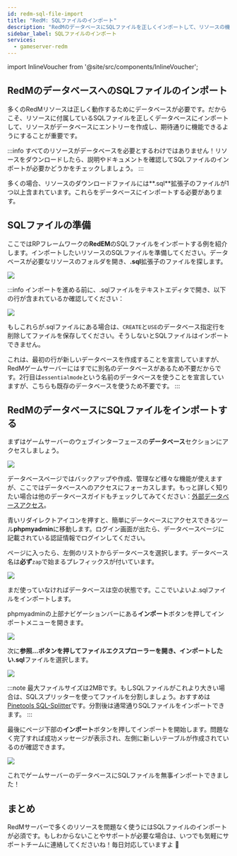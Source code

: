 ```yaml
---
id: redm-sql-file-import
title: "RedM: SQLファイルのインポート"
description: "RedMのデータベースにSQLファイルを正しくインポートして、リソースの機能やデータベース統合を確実にする方法をチェック → 今すぐ詳しく知ろう"
sidebar_label: SQLファイルのインポート
services:
  - gameserver-redm
---
```


import InlineVoucher from '@site/src/components/InlineVoucher';

<InlineVoucher />

## RedMのデータベースへのSQLファイルのインポート

多くのRedMリソースは正しく動作するためにデータベースが必要です。だからこそ、リソースに付属しているSQLファイルを正しくデータベースにインポートして、リソースがデータベースにエントリーを作成し、期待通りに機能できるようにすることが重要です。

:::info
すべてのリソースがデータベースを必要とするわけではありません！リソースをダウンロードしたら、説明やドキュメントを確認してSQLファイルのインポートが必要かどうかをチェックしましょう。
:::

多くの場合、リソースのダウンロードファイルには**.sql**拡張子のファイルが1つ以上含まれています。これらをデータベースにインポートする必要があります。

## SQLファイルの準備

ここではRPフレームワークの**RedEM**のSQLファイルをインポートする例を紹介します。インポートしたいリソースのSQLファイルを準備してください。データベースが必要なリソースのフォルダを開き、**.sql**拡張子のファイルを探します。

![](https://github.com/zaphosting/docs/assets/42719082/331d2a3d-0d81-4b39-8ad6-d0aba84ff19c)

:::info
インポートを進める前に、.sqlファイルをテキストエディタで開き、以下の行が含まれているか確認してください：

![](https://github.com/zaphosting/docs/assets/42719082/dfc43c55-9918-45e7-99eb-1f70193c0be1)

もしこれらが.sqlファイルにある場合は、`CREATE`と`USE`のデータベース指定行を削除してファイルを保存してください。そうしないとSQLファイルはインポートできません。

これは、最初の行が新しいデータベースを作成することを宣言していますが、RedMゲームサーバーにはすでに別名のデータベースがあるため不要だからです。2行目は`essentialmode`という名前のデータベースを使うことを宣言していますが、こちらも既存のデータベースを使うため不要です。
:::

## RedMのデータベースにSQLファイルをインポートする

まずはゲームサーバーのウェブインターフェースの**データベース**セクションにアクセスしましょう。

![](https://github.com/zaphosting/docs/assets/42719082/5f0f81ec-832b-4b9e-a39a-8ec78fd10890)

データベースページではバックアップや作成、管理など様々な機能が使えますが、ここではデータベースへのアクセスにフォーカスします。もっと詳しく知りたい場合は他のデータベースガイドもチェックしてみてください：[外部データベースアクセス](gameserver-database-external-access.md)。

青いリダイレクトアイコンを押すと、簡単にデータベースにアクセスできるツール**phpmyadmin**に移動します。ログイン画面が出たら、データベースページに記載されている認証情報でログインしてください。

ページに入ったら、左側のリストからデータベースを選択します。データベース名は**必ず**`zap`で始まるプレフィックスが付いています。

![](https://github.com/zaphosting/docs/assets/42719082/30fa6041-b94e-4ac8-a3cd-286cca226dba)

まだ使っていなければデータベースは空の状態です。ここでいよいよ.sqlファイルをインポートします。

phpmyadminの上部ナビゲーションバーにある**インポート**ボタンを押してインポートメニューを開きます。

![](https://github.com/zaphosting/docs/assets/42719082/c0ca30f0-c520-4a71-843a-296064ba5761)

次に**参照...**ボタンを押してファイルエクスプローラーを開き、インポートしたい**.sql**ファイルを選択します。

![](https://github.com/zaphosting/docs/assets/42719082/02d09225-a68d-498b-a2bd-df57386ce242)

:::note
最大ファイルサイズは2MBです。もしSQLファイルがこれより大きい場合は、SQLスプリッターを使ってファイルを分割しましょう。おすすめは[Pinetools SQL-Splitter](https://pinetools.com/split-files)です。分割後は通常通りSQLファイルをインポートできます。
:::

最後にページ下部の**インポート**ボタンを押してインポートを開始します。問題なく完了すれば成功メッセージが表示され、左側に新しいテーブルが作成されているのが確認できます。

![](https://github.com/zaphosting/docs/assets/42719082/5fef5d58-78f1-4b59-bc3e-1e0af2ff981b)

これでゲームサーバーのデータベースにSQLファイルを無事インポートできました！


## まとめ

RedMサーバーで多くのリソースを問題なく使うにはSQLファイルのインポートが必須です。もしわからないことやサポートが必要な場合は、いつでも気軽にサポートチームに連絡してくださいね！毎日対応していますよ 🙂 

<InlineVoucher />
